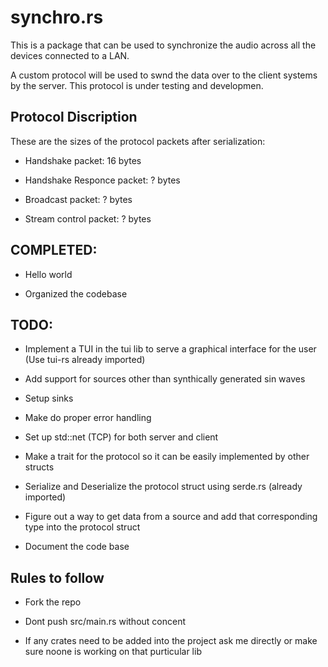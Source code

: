# synchro.rs

This is a package that can be used to synchronize the audio across all the devices connected to a LAN.

A custom protocol will be used to swnd the data over to the client systems by the server. This protocol is under testing and developmen.

## Protocol Discription

These are the sizes of the protocol packets after serialization:

+ Handshake packet: 16 bytes

+ Handshake Responce packet: ? bytes

+ Broadcast packet: ? bytes

+ Stream control packet: ? bytes

## COMPLETED:

+ Hello world

+ Organized the codebase

## TODO:

+ Implement a TUI in the tui lib to serve a graphical interface for the user (Use tui-rs already imported)

+ Add support for sources other than synthically generated sin waves

+ Setup sinks

+ Make do proper error handling

+ Set up std::net (TCP) for both server and client

+ Make a trait for the protocol so it can be easily implemented by other structs

+ Serialize and Deserialize the protocol struct using serde.rs (already imported)

+ Figure out a way to get data from a source and add that corresponding type into the protocol struct

+ Document the code base


## Rules to follow

+ Fork the repo

+ Dont push src/main.rs without concent 

+ If any crates need to be added into the project ask me directly or make sure noone is working on that purticular lib

